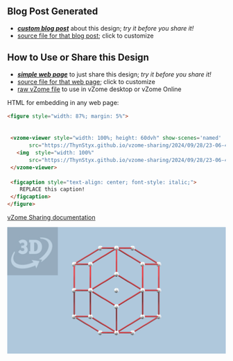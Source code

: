
## Blog Post Generated

 - [***custom blog post***](<https://ThynStyx.github.io/vzome-sharing/2024/09/28/Determinstics-rhombic-tricontahedron-23-06-41.html>) about this design; *try it before you share it!*
 - [source file for that blog post](<https://github.com/ThynStyx/vzome-sharing/edit/main/_posts/2024-09-28-Determinstics-rhombic-tricontahedron-23-06-41.md>); click to customize
 


## How to Use or Share this Design

 - [***simple web page***](<https://ThynStyx.github.io/vzome-sharing/2024/09/28/23-06-41-Determinstics-rhombic-tricontahedron/>) to just share this design; *try it before you share it!*
 - [source file for that web page](<https://github.com/ThynStyx/vzome-sharing/edit/main/2024/09/28/23-06-41-Determinstics-rhombic-tricontahedron/index.md>); click to customize
 - [raw vZome file](<https://raw.githubusercontent.com/ThynStyx/vzome-sharing/main/2024/09/28/23-06-41-Determinstics-rhombic-tricontahedron/Determinstics-rhombic-tricontahedron.vZome>) to use in vZome desktop or vZome Online
 
 HTML for embedding in any web page:
 ```html
<figure style="width: 87%; margin: 5%">
  
  
  <vzome-viewer style="width: 100%; height: 60dvh" show-scenes='named'
        src="https://ThynStyx.github.io/vzome-sharing/2024/09/28/23-06-41-Determinstics-rhombic-tricontahedron/Determinstics-rhombic-tricontahedron.vZome" >
    <img  style="width: 100%"
        src="https://ThynStyx.github.io/vzome-sharing/2024/09/28/23-06-41-Determinstics-rhombic-tricontahedron/Determinstics-rhombic-tricontahedron.png" >
  </vzome-viewer>

  <figcaption style="text-align: center; font-style: italic;">
     REPLACE this caption!
  </figcaption>
</figure>

 ```

[vZome Sharing documentation](https://vzome.github.io/vzome/sharing.html#how-it-works)

![Image](<Determinstics-rhombic-tricontahedron.png>)

